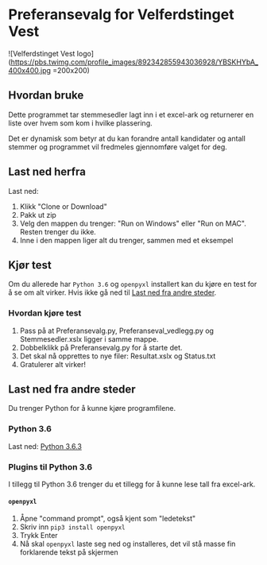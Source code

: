 # Preferansevalg for Velferdstinget Vest
![Velferdstinget Vest logo](https://pbs.twimg.com/profile_images/892342855943036928/YBSKHYbA_400x400.jpg =200x200)

## Hvordan bruke
Dette programmet tar stemmesedler lagt inn i et excel-ark og returnerer en liste over hvem som kom i hvilke plassering.

Det er dynamisk som betyr at du kan forandre antall kandidater og antall stemmer og programmet vil fredmeles gjennomføre valget for deg.

## Last ned herfra
Last ned:
1. Klikk "Clone or Download"
2. Pakk ut zip
3. Velg den mappen du trenger: "Run on Windows" eller "Run on MAC". Resten trenger du ikke.
4. Inne i den mappen liger alt du trenger, sammen med et eksempel

## Kjør test
Om du allerede har `Python 3.6` og `openpyxl` installert kan du kjøre en test for å se om alt virker. Hvis ikke gå ned til [Last ned fra andre steder](https://github.com/roverelk/Preferansevalg_VelferdstingetVest#last-ned-fra-andre-steder).

### Hvordan kjøre test
1. Pass på at Preferansevalg.py, Preferanseval_vedlegg.py og Stemmesedler.xslx ligger i samme mappe.
2. Dobbelklikk på Preferansevalg.py for å starte det.
3. Det skal nå opprettes to nye filer: Resultat.xslx og Status.txt
4. Gratulerer alt virker!

## Last ned fra andre steder
Du trenger Python for å kunne kjøre programfilene.
### Python 3.6
Last ned: [Python 3.6.3](https://www.python.org/ftp/python/3.6.3/python-3.6.3.exe "This is a direct donwload link :-)")

### Plugins til Python 3.6
I tillegg til Python 3.6 trenger du et tillegg for å kunne lese tall fra excel-ark.
#### `openpyxl`
1. Åpne "command prompt", også kjent som "ledetekst"
2. Skriv inn `pip3 install openpyxl`
3. Trykk Enter
4. Nå skal `openpyxl` laste seg ned og installeres, det vil stå masse fin forklarende tekst på skjermen
